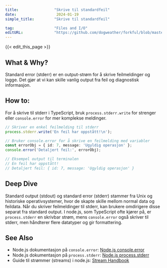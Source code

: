 ```yaml
---
title:                "Skrive til standardfeil"
date:                  2024-01-19
simple_title:         "Skrive til standardfeil"

tag:                  "Files and I/O"
editURL:              "https://github.com/dogweather/forkful/blob/master/content/no/typescript/writing-to-standard-error.md"
---
```


{{< edit_this_page >}}

## What & Why?
Standard error (stderr) er en output-strøm for å skrive feilmeldinger og logge. Det gjør at vi kan skille vanlig output fra feil og diagnostisk informasjon.

## How to:
For å skrive til stderr i TypeScript, bruk `process.stderr.write` for strenger eller `console.error` for mer komplekse meldinger.

```TypeScript
// Skriver en enkel feilmelding til stderr
process.stderr.write('En feil har oppstått!\n');

// Bruker console.error for å skrive en feilmelding med variabler
const errorObj = { id: 7, message: 'Ugyldig operasjon' };
console.error('Detaljert feil:', errorObj);

// Eksempel output til terminalen
// En feil har oppstått!
// Detaljert feil: { id: 7, message: 'Ugyldig operasjon' }
```

## Deep Dive
Standard output (stdout) og standard error (stderr) stammer fra Unix og historiske operativsystemer, hvor de skapte skille mellom normal data og feildata. Når du skriver feilmeldinger til stderr, kan brukere omdirigere disse separat fra standard output. I node.js, som TypeScript ofte kjører på, er `process.stderr` en skrivbar strøm, mens `console.error` også skriver til stderr, men håndterer flere datatyper og gir formattering.

## See Also
- Node.js dokumentasjon på `console.error`: [Node.js console.error](https://nodejs.org/api/console.html#consoleerrordata-args)
- Node.js dokumentasjon på `process.stderr`: [Node.js process.stderr](https://nodejs.org/api/process.html#processstderr)
- Guide til strømmer (streams) i node.js: [Stream Handbook](https://nodesource.com/blog/understanding-streams-in-nodejs/)
